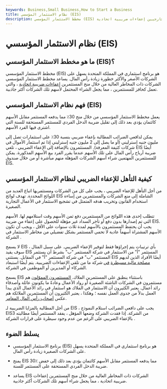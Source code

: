 ```yaml
---
keywords: Business,Small Business,How to Start a Business
title: نظام الاستثمار المؤسسي (EIS)
description: مخطط الاستثمار المؤسسي (EIS) هو برنامج بريطاني يساعد الشركات الأصغر والأكثر خطورة على زيادة رأس المال من خلال منح المساهمين الخارجيين إعفاءات ضريبية اتحادية.
---
```


# نظام الاستثمار المؤسسي (EIS)
## ما هو مخطط الاستثمار المؤسسي (EIS)؟

مخطط الاستثمار المؤسسي (EIS) هو برنامج استثماري في المملكة المتحدة يسهل على الشركات الأصغر والأكثر خطورة زيادة رأس المال. يساعد مخطط الاستثمار المؤسسي الشركات ذات المخاطر العالية من خلال منح المستثمرين [إعفاءات ضريبية اتحادية](/tax-relief) ، والتي تعمل كحافز للمستثمرين ، مما يجعل الشراء المحتمل لأسهم تلك الشركات أكثر جاذبية.

## فهم نظام الاستثمار المؤسسي (EIS)

يعمل مخطط الاستثمار المؤسسي من خلال منح 30٪ مما يدفعه المستثمر مقابل الأسهم كائتمان يؤدي بعد ذلك إلى تقليل ضريبة الدخل الفردي للمستثمر المستحقة للسنة التي اشترى فيها الفرد الأسهم.

يمكن لدافعي الضرائب المطالبة بإعفاء ضريبي بنسبة 30٪ على استثمارات تصل إلى مليون جنيه إسترليني (أو ما يصل إلى 2 مليون جنيه إسترليني إذا تم استثمار الأموال في شركات كثيفة المعرفة). المستثمرون بالإضافة إلى الإعفاء الضريبي ، تلغي EIS أيضًا ضريبة أرباح رأس المال على تلك الأسهم عندما يقرر الفرد بيع الأسهم المذكورة. يمكن للمستثمرين المهتمين شراء أسهم الشركات المؤهلة منهم مباشرة أو من خلال صندوق EIS.

## كيفية التأهل للإعفاء الضريبي لنظام الاستثمار المؤسسي

من أجل التأهل للإعفاء الضريبي ، يجب على كل من الشركات ومستثمريها اتباع العديد من اللوائح المحددة. تهدف لوائح EIS الشاملة إلى منع الشركات والمستثمرين من إساءة استخدام القانون وتخريب هدفه المتمثل في تشجيع الاستثمار في الأعمال التجارية الصغيرة.

تتطلب إحدى هذه اللوائح من المستثمرين دفع ثمن الأسهم وقت استلامهم لها. الأسهم التي تم إصدارها بدون دفع أو تأخر السداد غير مؤهلة للحصول على إعفاء من ضريبة EIS. يجب أن يحتفظ المستثمرون بالأسهم لمدة ثلاث سنوات على الأقل ، ويجب أن تكون الأسهم المشتراة أسهماً عادية لا تحمي المستثمر بشكل تفضيلي من مخاطر الاستثمار في الشركة .

لا يسمح EIS بأي ترتيبات يتم إجراؤها فقط لتوفير الإعفاء الضريبي. على سبيل المثال ، سوف يقيد EIS المستثمر "أ" من الاستثمار في شركة المستثمر "ب" بشرط أن يستثمر المستثمر "ب" في شركة المستثمر "أ" في المقابل. يستثني EIS أيضًا الأفراد الذين لديهم [مصلحة مالية مسيطرة](/controllinginterest) [في](/controllinginterest) شركة ما من تلقي الإعفاءات الضريبية. يتم أيضًا استبعاد الشركاء أو المديرين أو الموظفين في الشركة.

يسمح EIS باستثناء ينطبق على المستثمرين الملاك. [المستثمرون المموّلون](/angelinvestor) هم مستثمرون في الشركات الناشئة الصغيرة أو رواد الأعمال وعادةً ما يكونون عائلة وأصدقاء رائد أعمال. يعتبر الكثيرون أن الاستثمار في الملاك هو استثمار في رائد الأعمال الذي يبدأ العمل بدلاً من جدوى العمل نفسه ؛ وهكذا ، يعتبر الكثيرون أن المستثمرين الملائكة هم عكس [أصحاب رأس المال المغامر](/venturecapitalist).

من أجل المطالبة بالمزايا الضريبية لـ EIS ، يجب على دافعي الضرائب استلام النموذج EIS3 من الشركة. إذا فقدت الشركة وضعها المؤهل ، يفقد المستثمر أيضًا مطالبته بالإعفاء الضريبي على الرغم من عدم وجود سيطرة على قرارات الشركة .

## يسلط الضوء

- برنامج الاستثمار المؤسسي (EIS) هو برنامج استثماري في المملكة المتحدة يسهل على الشركات الصغيرة زيادة رأس المال.

- يمنح EIS 30٪ مما يدفعه المستثمر مقابل الأسهم كائتمان يؤدي بعد ذلك إلى خفض ضريبة الدخل الفردي المستحقة على المستثمر للسنة.

- يساعد EIS الشركات ذات المخاطر العالية من خلال منح المستثمرين إعفاءات ضريبية اتحادية ، مما يجعل شراء أسهم تلك الشركات أكثر جاذبية.

